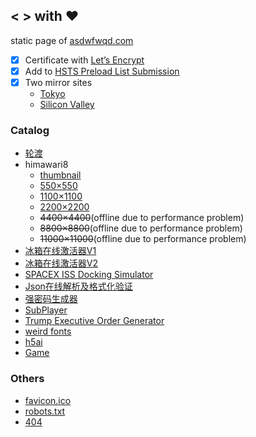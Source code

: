 ## **&lt;** **>** with :heart:

static page of [asdwfwqd.com](https://asdwfwqd.com)

-   [x] Certificate with [Let’s Encrypt](https://letsencrypt.org/)
-   [x] Add to [HSTS Preload List Submission](https://hstspreload.org/?domain=asdwfwqd.com)
-   [x] Two mirror sites
    -   [Tokyo](https://tk.asdwfwqd.com)
    -   [Silicon Valley](https://sv.asdwfwqd.com)

### Catalog

-   [轮渡](https://asdwfwqd.com/ferry)
-   himawari8
    -   [thumbnail](https://asdwfwqd.com/himawari8?resolution=1d)
    -   [550×550](https://asdwfwqd.com/himawari8?resolution=1d)
    -   [1100×1100](https://asdwfwqd.com/himawari8?resolution=2d)
    -   [2200×2200](https://asdwfwqd.com/himawari8?resolution=4d)
    -   ~~4400×4400~~(offline due to performance problem)
    -   ~~8800×8800~~(offline due to performance problem)
    -   ~~11000×11000~~(offline due to performance problem)
-   [冰箱在线激活器V1](https://asdwfwqd.com/iceboxV1)
-   [冰箱在线激活器V2](https://asdwfwqd.com/iceboxV2)
-   [SPACEX ISS Docking Simulator](https://asdwfwqd.com/iss-sim)
-   [Json在线解析及格式化验证](https://asdwfwqd.com/json-formatter)
-   [强密码生成器](https://asdwfwqd.com/password-generator)
-   [SubPlayer](https://asdwfwqd.com/subplayer)
-   [Trump Executive Order Generator](https://asdwfwqd.com/trump-generator)
-   [weird fonts](https://asdwfwqd.com/weird-fonts)
-   [h5ai](https://asdwfwqd.com/download)
-   [Game](https://asdwfwqd.com/game)

### Others

-   [favicon.ico](https://asdwfwqd.com/favicon.ico)
-   [robots.txt](https://asdwfwqd.com/robots.txt)
-   [404](https://asdwfwqd.com/404)
